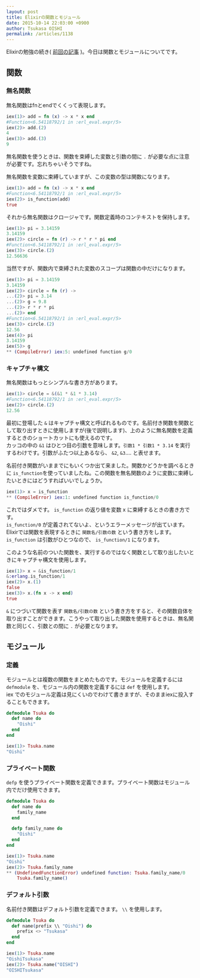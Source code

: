 ```yaml
---
layout: post
title: Elixirの関数とモジュール
date: 2015-10-14 22:03:00 +0900
author: Tsukasa OISHI
permalink: /articles/1138
---
```



Elixirの勉強の続き( [前回の記事](https://www.kaeruspoon.net/articles/1137) )。今日は関数とモジュールについてです。  

## 関数  
### 無名関数  
無名関数はfnとendでくくって表現します。  
```elixir  
iex(1)> add = fn (x) -> x * x end  
#Function<6.54118792/1 in :erl_eval.expr/5>  
iex(2)> add.(2)  
4  
iex(3)> add.(3)  
9  
```  

無名関数を使うときは、関数を束縛した変数と引数の間に ```.``` が必要な点に注意が必要です。忘れちゃいそうですね。  

無名関数を変数に束縛していますが、この変数の型は関数になります。  
```elixir  
iex(1)> add = fn (x) -> x * x end  
#Function<6.54118792/1 in :erl_eval.expr/5>  
iex(2)> is_function(add)  
true  
```  

それから無名関数はクロージャです。関数定義時のコンテキストを保持します。  
```elixir  
iex(1)> pi = 3.14159  
3.14159  
iex(2)> circle = fn (r) -> r * r * pi end  
#Function<6.54118792/1 in :erl_eval.expr/5>  
iex(3)> circle.(2)  
12.56636  
```  

当然ですが、関数内で束縛された変数のスコープは関数の中だけになります。  
```elixir  
iex(1)> pi = 3.14159  
3.14159  
iex(2)> circle = fn (r) ->  
...(2)> pi = 3.14  
...(2)> g = 9.8  
...(2)> r * r * pi  
...(2)> end  
#Function<6.54118792/1 in :erl_eval.expr/5>  
iex(3)> circle.(2)  
12.56  
iex(4)> pi  
3.14159  
iex(5)> g  
** (CompileError) iex:5: undefined function g/0  
```  

### キャプチャ構文  
無名関数はもっとシンプルな書き方があります。  
```elixir  
iex(1)> circle = &(&1 * &1 * 3.14)  
#Function<6.54118792/1 in :erl_eval.expr/5>  
iex(2)> circle.(2)  
12.56  
```  
 最初に登場した ```&``` はキャプチャ構文と呼ばれるものです。名前付き関数を関数として取り出すときに使用しますが(後で説明します)、上のように無名関数を定義するときのショートカットにも使えるのです。  
カッコの中の ```&1``` はひとつ目の引数を意味します。```引数1 * 引数1 * 3.14``` を実行するわけです。引数がふたつ以上あるなら、 ```&2```, ```&3```.... と表せます。  

名前付き関数がいままでにもいくつか出て来ました。関数かどうかを調べるときに ```is_function```を使っていましたね。この関数を無名関数のように変数に束縛したいときにはどうすればいいでしょうか。  
```elixir  
iex(1)> x = is_function  
** (CompileError) iex:1: undefined function is_function/0  
```  
これではダメです。 ```is_function``` の返り値を変数 x に束縛するときの書き方です。  
 ```is_function/0``` が定義されてないよ、というエラーメッセージが出ています。Elixirでは関数を表現するときに  ```関数名/引数の数``` という書き方をします。 ```is_function``` は引数がひとつなので、 ```is_function/1``` になります。  

このような名前のついた関数を、実行するのではなく関数として取り出したいときにキャプチャ構文を使用します。  
```elixir  
iex(1)> x = &is_function/1  
&:erlang.is_function/1  
iex(2)> x.(1)  
false  
iex(3)> x.(fn x -> x end)  
true  
```  
 ```&``` につづいて関数を表す ```関数名/引数の数``` という書き方をすると、その関数自体を取り出すことができます。こうやって取り出した関数を使用するときは、無名関数と同じく、引数との間に ```.``` が必要となります。  

## モジュール  
### 定義  
モジュールとは複数の関数をまとめたものです。モジュールを定義するには ```defmodule``` を、モジュール内の関数を定義するには ```def``` を使用します。  
iex でのモジュール定義は見にくいのでわけて書きますが、そのままiexに投入することもできます。  
```elixir  
defmodule Tsuka do  
  def name do  
    "Oishi"  
  end  
end  
```  
```elixir  
iex(1)> Tsuka.name  
"Oishi"  
```  

### プライベート関数  
 ```defp``` を使うプライベート関数を定義できます。プライベート関数はモジュール内でだけ使用できます。  
```elixir  
defmodule Tsuka do  
  def name do  
    family_name  
  end  

  defp family_name do  
    "Oishi"  
  end  
end  
```  
```elixir  
iex(1)> Tsuka.name  
"Oishi"  
iex(2)> Tsuka.family_name  
** (UndefinedFunctionError) undefined function: Tsuka.family_name/0  
    Tsuka.family_name()  
```  

### デフォルト引数  
名前付き関数はデフォルト引数を定義できます。 ```\\``` を使用します。  
```elixir  
defmodule Tsuka do            
  def name(prefix \\ "Oishi") do  
    prefix <> "Tsukasa"           
  end  
end  
```  
```elixir  
iex(1)> Tsuka.name  
"OishiTsukasa"  
iex(2)> Tsuka.name("OISHI")  
"OISHITsukasa"  
```  

